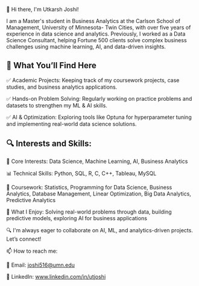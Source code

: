 👋 Hi there, I'm Utkarsh Joshi!

I am a Master's student in Business Analytics at the Carlson School of Management, University of Minnesota- Twin Cities, with over five years of experience in data science and analytics. Previously, I worked as a Data Science Consultant, helping Fortune 500 clients solve complex business challenges using machine learning, AI, and data-driven insights.



## 📂 What You’ll Find Here

✅ Academic Projects: Keeping track of my coursework projects, case studies, and business analytics applications.

✅ Hands-on Problem Solving: Regularly working on practice problems and datasets to strengthen my ML & AI skills.

✅ AI & Optimization: Exploring tools like Optuna for hyperparameter tuning and implementing real-world data science solutions.

## 🔍 Interests and Skills:

🔹 Core Interests: Data Science, Machine Learning, AI, Business Analytics

📊 Technical Skills: Python, SQL, R, C, C++, Tableau, MySQL

📖 Coursework: Statistics, Programming for Data Science, Business Analytics, Database Management, Linear Optimization, Big Data Analytics, Predictive Analytics 

🚀 What I Enjoy: Solving real-world problems through data, building predictive models, exploring AI for business applications

🔍 I'm always eager to collaborate on AI, ML, and analytics-driven projects. Let’s connect!



📫 How to reach me:

📧 Email: joshi516@umn.edu

🤝 LinkedIn: www.linkedin.com/in/utjoshi

<!---
UtkarshJoshi97/UtkarshJoshi97 is a ✨ special ✨ repository because its `README.md` (this file) appears on your GitHub profile.
You can click the Preview link to take a look at your changes.
--->
